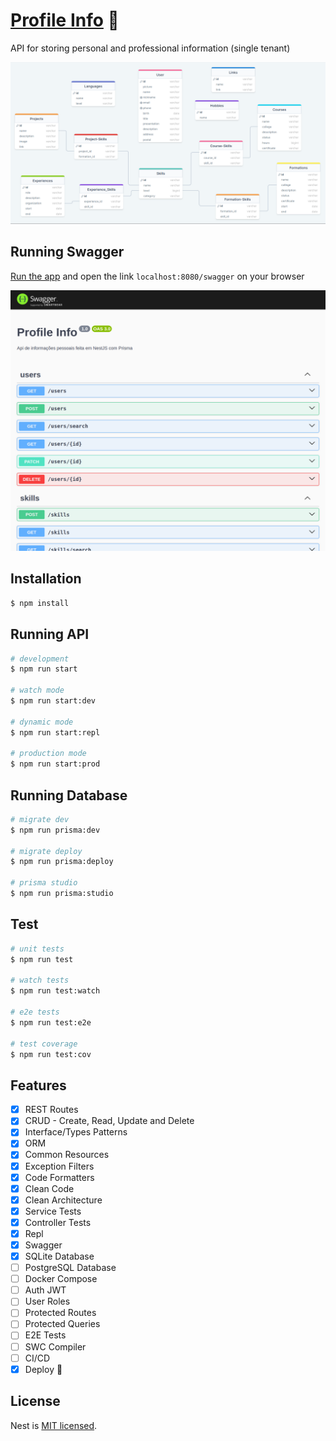 # [Profile Info](https://yagrrusso-info.onrender.com/swagger) 🚀

API for storing personal and professional information (single tenant)

![modelo](diagram.png)

## Running Swagger

[Run the app](#running-api) and open the link `localhost:8080/swagger` on your browser

![swagger](swagger.png)

## Installation

```bash
$ npm install
```

## Running API

```bash
# development
$ npm run start

# watch mode
$ npm run start:dev

# dynamic mode
$ npm run start:repl

# production mode
$ npm run start:prod
```

## Running Database

```bash
# migrate dev
$ npm run prisma:dev

# migrate deploy
$ npm run prisma:deploy

# prisma studio
$ npm run prisma:studio
```

## Test

```bash
# unit tests
$ npm run test

# watch tests
$ npm run test:watch

# e2e tests
$ npm run test:e2e

# test coverage
$ npm run test:cov
```

## Features

- [x] REST Routes
- [x] CRUD - Create, Read, Update and Delete
- [x] Interface/Types Patterns
- [x] ORM
- [x] Common Resources
- [x] Exception Filters
- [x] Code Formatters
- [x] Clean Code
- [x] Clean Architecture
- [x] Service Tests
- [x] Controller Tests
- [x] Repl
- [x] Swagger
- [x] SQLite Database
- [ ] PostgreSQL Database
- [ ] Docker Compose
- [ ] Auth JWT
- [ ] User Roles
- [ ] Protected Routes
- [ ] Protected Queries
- [ ] E2E Tests
- [ ] SWC Compiler
- [ ] CI/CD
- [x] Deploy 🚀

## License

Nest is [MIT licensed](LICENSE).
